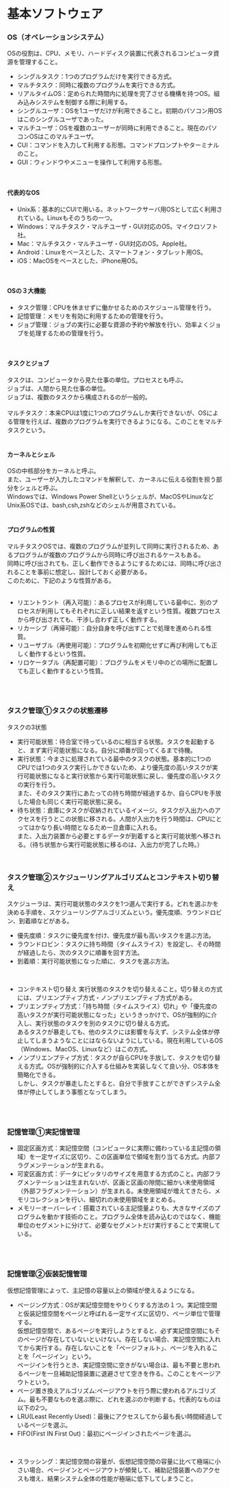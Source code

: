 # 基本ソフトウェア
### OS（オペレーションシステム）
OSの役割は、CPU、メモリ、ハードディスク装置に代表されるコンピュータ資源を管理すること。
- シングルタスク：1つのプログラムだけを実行できる方式。
- マルチタスク：同時に複数のプログラムを実行できる方式。
- リアルタイムOS：定められた時間内に処理を完了させる機構を持つOS。組み込みシステムを制御する際に利用する。
- シングルユーザ：OSを1ユーザだけが利用できること。初期のパソコン用OSはこのシングルユーザであった。
- マルチユーザ：OSを複数のユーザーが同時に利用できること。現在のパソコンOSはこのマルチユーザ。
- CUI：コマンドを入力して利用する形態。コマンドプロンプトやターミナルのこと。
- GUI：ウィンドウやメニューを操作して利用する形態。
<br />

#### 代表的なOS
- Unix系：基本的にCUIで用いる。ネットワークサーバ用OSとして広く利用されている。Linuxもそのうちの一つ。
- Windows：マルチタスク・マルチユーザ・GUI対応のOS。マイクロソフト社。
- Mac：マルチタスク・マルチユーザ・GUI対応のOS。Apple社。
- Android：Linuxをベースとした、スマートフォン・タブレット用OS。
- iOS：MacOSをベースとした、iPhone用OS。
<br />

#### OSの３大機能
- タスク管理：CPUを休ませずに働かせるためのスケジュール管理を行う。
- 記憶管理：メモリを有効に利用するための管理を行う。
- ジョブ管理：ジョブの実行に必要な資源の予約や解放を行い、効率よくジョブを処理するための管理を行う。
<br />

#### タスクとジョブ
タスクは、コンピュータから見た仕事の単位。プロセスとも呼ぶ。<br>
ジョブは、人間から見た仕事の単位。<br>
ジョブは、複数のタスクから構成されるのが一般的。<br>
<br />
マルチタスク：本来CPUは1度に1つのプログラムしか実行できないが、OSによる管理を行えば、複数のプログラムを実行できるようになる。このことをマルチタスクという。<br>
<br />

#### カーネルとシェル
OSの中核部分をカーネルと呼ぶ。<br>
また、ユーザーが入力したコマンドを解釈して、カーネルに伝える役割を担う部分をシェルと呼ぶ。<br>
Windowsでは、Windows Power Shellというシェルが、MacOSやLinuxなどUnix系OSでは、bash,csh,zshなどのシェルが用意されている。<br>
<br />

#### プログラムの性質
マルチタスクOSでは、複数のプログラムが並列して同時に実行されるため、あるプログラムが複数のプログラムから同時に呼び出されるケースもある。<br>
同時に呼び出されても、正しく動作できるようにするためには、同時に呼び出されることを事前に想定し、設計しておく必要がある。<br>
このために、下記のような性質がある。<br>
<br />

- リエントラント（再入可能）：あるプロセスが利用している最中に、別のプロセスが利用してもそれぞれに正しい結果を返すという性質。複数プロセスから呼び出されても、干渉し合わず正しく動作する。
- リカーシブ（再帰可能）：自分自身を呼び出すことで処理を進められる性質。
- リユーザブル（再使用可能）：プログラムを初期化せずに再び利用しても正しく動作するという性質。
- リロケータブル（再配置可能）：プログラムをメモリ中のどの場所に配置しても正しく動作するという性質。
<br />
<br />

### タスク管理①タスクの状態遷移
タスクの3状態
- 実行可能状態：待合室で待っているのに相当する状態。タスクを起動すると、まず実行可能状態になる。自分に順番が回ってくるまで待機。
- 実行状態：今まさに処理されている最中のタスクの状態。基本的に1つのCPUでは1つのタスク実行しかできないため、より優先度の高いタスクが実行可能状態になると実行状態から実行可能状態に戻し、優先度の高いタスクの実行を行う。<br>
また、そのタスク実行にあたっての持ち時間が経過するか、自らCPUを手放した場合も同じく実行可能状態に戻る。<br>
- 待ち状態：倉庫にタスクが収納されているイメージ。タスクが入出力へのアクセスを行うとこの状態に移される。人間が入出力を行う時間は、CPUにとってはかなり長い時間となるため一旦倉庫に入れる。<br>
また、入出力装置から必要とするデータが到着すると実行可能状態へ移される。（待ち状態から実行可能状態に移るのは、入出力が完了した時。）
<br />

### タスク管理②スケジューリングアルゴリズムとコンテキスト切り替え
スケジューラは、実行可能状態のタスクを1つ選んで実行する。どれを選ぶかを決める手順を、スケジューリングアルゴリズムという。優先度順、ラウンドロビン、到着順などがある。<br>
- 優先度順：タスクに優先度を付け、優先度が最も高いタスクを選ぶ方法。
- ラウンドロビン：タスクに持ち時間（タイムスライス）を設定し、その時間が経過したら、次のタスクに順番を回す方法。
- 到着順：実行可能状態になった順に、タスクを選ぶ方法。
<br />

- コンテキスト切り替え
実行状態のタスクを切り替えること。切り替えの方式には、プリエンプティブ方式・ノンプリエンプティブ方式がある。<br>
- プリエンプティブ方式：「持ち時間（タイムスライス）切れ」や「優先度の高いタスクが実行可能状態になった」というきっかけで、OSが強制的に介入し、実行状態のタスクを別のタスクに切り替える方式。<br>
あるタスクが暴走しても、他のタスクには影響を与えず、システム全体が停止してしまうようなことにはならないようにしている。現在利用しているOS（Windows、MacOS、Linuxなど）はこの方式。<br>
- ノンプリエンプティブ方式：タスクが自らCPUを手放して、タスクを切り替える方式。OSが強制的に介入する仕組みを実装しなくて良い分、OS本体を簡略化できる。<br>
しかし、タスクが暴走したとすると、自分で手放すことができずシステム全体が停止してしまう事態となってしまう。
<br />
<br />

### 記憶管理①実記憶管理
- 固定区画方式：実記憶空間（コンピュータに実際に備わっている主記憶の領域）を一定サイズに区切り、この区画単位で領域を割り当てる方式。内部フラグメンテーションが生まれる。
- 可変区画方式：データにピッタリのサイズを用意する方式のこと。内部フラグメンテーションは生まれないが、区画と区画の隙間に細かい未使用領域（外部フラグメンテーション）が生まれる。未使用領域が増えてきたら、メモリコレクションを行い、細切れの未使用領域をまとめる。
- メモリーオーバーレイ：搭載されている主記憶量よりも、大きなサイズのプログラムを動かす技術のこと。プログラム全体を読み込むのではなく、機能単位のセグメントに分けて、必要なセグメントだけ実行することで実現している。
<br />
<br />

### 記憶管理②仮装記憶管理
仮想記憶管理によって、主記憶の容量以上の領域が使えるようになる。<br>
- ページング方式：OSが実記憶空間をやりくりする方法の１つ。実記憶空間と仮装記憶空間をページと呼ばれる一定サイズに区切り、ページ単位で管理する。<br>
仮想記憶空間で、あるページを実行しようとすると、必ず実記憶空間にもそのページが存在していないといけない。存在しない場合、実記憶空間に入れてから実行する。存在しないことを「ページフォルト」、ページを入れることを「ページイン」という。<br>
ページインを行うとき、実記憶空間に空きがない場合は、最も不要と思われるページを一旦補助記憶装置に退避させて空きを作る。このことをページアウトという。<br>
- ページ置き換えアルゴリズム:ページアウトを行う際に使われるアルゴリズム。最も不要なものを選ぶ際に、どれを選ぶのか判断する。代表的なものは以下の2つ。<br>
- LRU(Least Recently Used)：最後にアクセスしてから最も長い時間経過しているページを選ぶ。
- FIFO(First IN First Out)：最初にページインされたページを選ぶ。
<br />

- スラッシング：実記憶空間の容量が、仮想記憶空間の容量に比べて極端に小さい場合、ページインとページアウトが頻発して、補助記憶装置へのアクセスも増え、結果システム全体の性能が極端に低下してしまうこと。


